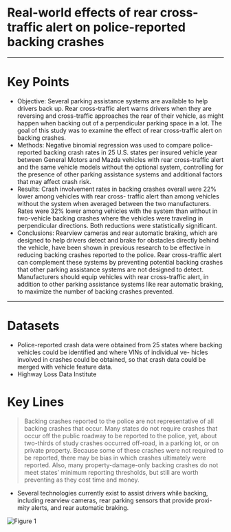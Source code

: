 # Real-world effects of rear cross-traffic alert on police-reported backing crashes

----------
# Key Points

- Objective: Several parking assistance systems are available to help drivers back up. Rear cross-traffic alert warns drivers when they are reversing and cross-traffic approaches the rear of their vehicle, as might happen when backing out of a perpendicular parking space in a lot. The goal of this study was to examine the effect of rear cross-traffic alert on backing crashes.
- Methods: Negative binomial regression was used to compare police-reported backing crash rates in 25 U.S. states per insured vehicle year between General Motors and Mazda vehicles with rear cross-traffic alert and the same vehicle models without the optional system, controlling for the presence of other parking assistance systems and additional factors that may affect crash risk.
- Results: Crash involvement rates in backing crashes overall were 22% lower among vehicles with rear cross- traffic alert than among vehicles without the system when averaged between the two manufacturers. Rates were 32% lower among vehicles with the system than without in two-vehicle backing crashes where the vehicles were traveling in perpendicular directions. Both reductions were statistically significant.
- Conclusions: Rearview cameras and rear automatic braking, which are designed to help drivers detect and brake for obstacles directly behind the vehicle, have been shown in previous research to be effective in reducing backing crashes reported to the police. Rear cross-traffic alert can complement these systems by preventing potential backing crashes that other parking assistance systems are not designed to detect. Manufacturers should equip vehicles with rear cross-traffic alert, in addition to other parking assistance systems like rear automatic braking, to maximize the number of backing crashes prevented.

----------

# Datasets
 - Police-reported crash data were obtained from 25 states where backing vehicles could be identified and where VINs of individual ve- hicles involved in crashes could be obtained, so that crash data could be merged with vehicle feature data.
 - Highway Loss Data Institute 

# Key Lines
> Backing crashes reported to the police are not representative of all backing crashes that occur. Many states do not require crashes that occur off the public roadway to be reported to the police, yet, about two-thirds of study crashes occurred off-road, in a parking lot, or on private property. Because some of these crashes were not required to be reported, there may be bias in which crashes ultimately were reported. Also, many property-damage-only backing crashes do not meet states’ minimum reporting thresholds, but still are worth preventing as they cost time and money. 

 - Several technologies currently exist to assist drivers while backing, including rearview cameras, rear parking sensors that provide proxi- mity alerts, and rear automatic braking.

![Figure 1](https://github.com/subasish/PaperNotes/tree/main/short_paper_notes/images/001.jpg)

